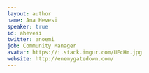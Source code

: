 ```yaml
---
layout: author
name: Ana Hevesi
speaker: true
id: ahevesi
twitter: anoemi
job: Community Manager
avatar: https://i.stack.imgur.com/UEcHm.jpg
website: http://enemygatedown.com/
---
```


